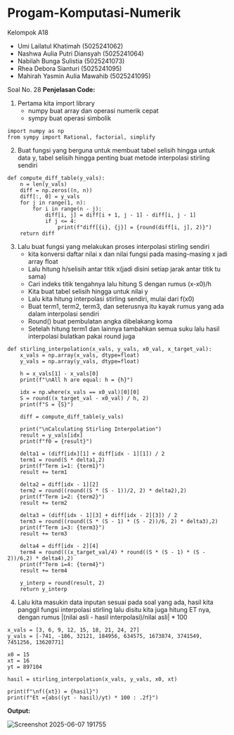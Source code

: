 # Progam-Komputasi-Numerik

Kelompok A18
- Umi Lailatul Khatimah (5025241062)
- Nashwa Aulia Putri Diansyah (5025241064)
- Nabilah Bunga Sulistia (5025241073)
- Rhea Debora Sianturi (5025241095)
- Mahirah Yasmin Aulia Mawahib (5025241095)

Soal No. 28
**Penjelasan Code:**
1. Pertama kita import library
   - numpy buat array dan operasi numerik cepat
   - sympy buat operasi simbolik
```
import numpy as np
from sympy import Rational, factorial, simplify
```
2. Buat fungsi yang berguna untuk membuat tabel selisih hingga untuk data y, tabel selisih hingga penting buat metode interpolasi stirling sendiri
```
def compute_diff_table(y_vals):
    n = len(y_vals)
    diff = np.zeros((n, n))
    diff[:, 0] = y_vals
    for j in range(1, n):
        for i in range(n - j):
            diff[i, j] = diff[i + 1, j - 1] - diff[i, j - 1]
            if j <= 4:
                print(f"diff[{i}, {j}] = {round(diff[i, j], 2)}")
    return diff
```
3. Lalu buat fungsi yang melakukan proses interpolasi stirling sendiri
   - kita konversi daftar nilai x dan nilai fungsi pada masing-masing x jadi array float
   - Lalu hitung h/selisih antar titik x(jadi disini setiap jarak antar titik tu sama)
   - Cari indeks titik tengahnya lalu hitung S dengan rumus (x-x0)/h
   - Kita buat tabel selisih hingga untuk nilai y
   - Lalu kita hitung interpolasi stirling sendiri, mulai dari f(x0)
   - Buat term1, term2, term3, dan seterusnya itu kayak rumus yang ada dalam interpolasi sendiri
   - Round() buat pembulatan angka dibelakang koma
   - Setelah hitung term1 dan lainnya tambahkan semua suku lalu hasil interpolasi bulatkan pakai round juga
```
def stirling_interpolation(x_vals, y_vals, x0_val, x_target_val):
    x_vals = np.array(x_vals, dtype=float)
    y_vals = np.array(y_vals, dtype=float)

    h = x_vals[1] - x_vals[0]
    print(f"\nAll h are equal: h = {h}")

    idx = np.where(x_vals == x0_val)[0][0]
    S = round((x_target_val - x0_val) / h, 2)
    print(f"S = {S}")

    diff = compute_diff_table(y_vals)

    print("\nCalculating Stirling Interpolation")
    result = y_vals[idx]
    print(f"f0 = {result}")

    delta1 = (diff[idx][1] + diff[idx - 1][1]) / 2
    term1 = round(S * delta1,2)
    print(f"Term i=1: {term1}")
    result += term1

    delta2 = diff[idx - 1][2]
    term2 = round((round((S * (S - 1))/2, 2) * delta2),2)
    print(f"Term i=2: {term2}")
    result += term2
    
    delta3 = (diff[idx - 1][3] + diff[idx - 2][3]) / 2
    term3 = round((round((S * (S - 1) * (S - 2))/6, 2) * delta3),2)
    print(f"Term i=3: {term3}")
    result += term3

    delta4 = diff[idx - 2][4]
    term4 = round(((x_target_val/4) * round((S * (S - 1) * (S - 2))/6,2) * delta4),2)
    print(f"Term i=4: {term4}")
    result += term4

    y_interp = round(result, 2)
    return y_interp
```
4. Lalu kita masukin data inputan sesuai pada soal yang ada, hasil kita panggil fungsi interpolasi stirling lalu disitu kita juga hitung ET nya, dengan rumus |(nilai asli - hasil interpolasi)/nilai asli| * 100
```
x_vals = [3, 6, 9, 12, 15, 18, 21, 24, 27]
y_vals = [-741, -186, 32121, 184956, 634575, 1673874, 3741549, 7451256, 13620771]

x0 = 15
xt = 16
yt = 897104

hasil = stirling_interpolation(x_vals, y_vals, x0, xt)

print(f"\nf({xt}) = {hasil}")
print(f"Et ={abs((yt - hasil)/yt) * 100 : .2f}")
```

**Output:**

![Screenshot 2025-06-07 191755](https://github.com/user-attachments/assets/8d0bd5fd-65be-4f5b-ad6e-dc8a7d10f30a)
